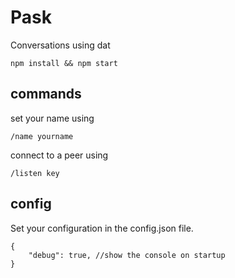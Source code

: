 # Pask

Conversations using dat

```
npm install && npm start
```

## commands

set your name using

```
/name yourname
```

connect to a peer using

```
/listen key
```

## config

Set your configuration in the config.json file.

```
{
    "debug": true, //show the console on startup
}

```
